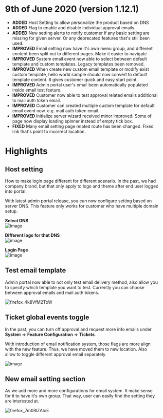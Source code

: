 # 9th of June 2020 (version 1.12.1)

- **ADDED** Host Setting to allow personalize the product based on DNS
- **ADDED** Flag to enable and disable individual approval emails
- **ADDED** New setting alerts to notify customer if any basic setting are missing for given server. Or any deprecated features that's still been used.
- **IMPROVED** Email setting now have it's own menu group, and different content been split out to different pages. Make it easier to navigate
- **IMPROVED** System email event now able to select between default template and custom templates. Legacy templates been removed.
- **IMPROVED** When create new custom email template or modify exist custom template, hello world sample should now convert to default template content. It gives customer quick and easy start point.
- **IMPROVED** Admin portal user's email been automatically populated inside email test feature.
- **IMPROVED** Customer now able to test approval related emails additional to mail auth token email.
- **IMPROVED** Customer can created multiple custom template for default email event now. e.g. mail auth token email.
- **IMPROVED** Initialize server wizard received minor improved. Some of page now display loading spinner instead of empty tick box.
- **FIXED** Many email setting page related route has been changed. Fixed link that's point to incorrect location.

# Highlights

## Host setting
How to make login page different for different scenario. In the past, we had company brand, but that only apply to logo and theme after end user logged into portal. 

With latest admin portal release, you can now configure setting based on server DNS. This feature only works for customer who have multiple domain setup.

**Select DNS**  
![image](https://user-images.githubusercontent.com/1712143/84100681-7b462b80-aa60-11ea-8f63-f2c642a09d5e.png)

**Different logo for that DNS**  
![image](https://user-images.githubusercontent.com/1712143/84100633-679ac500-aa60-11ea-8328-5c59bc07e4e5.png)

**Login Page**  
![image](https://user-images.githubusercontent.com/1712143/84102476-b2b6d700-aa64-11ea-83a5-411426dbc5a1.png)

## Test email template
Admin portal now able to not only test email delivery method, also allow you to specify which template you want to test. Currently you can choose between approval emails and mail auth tokens.

![firefox_4k8VfM2ToW](https://user-images.githubusercontent.com/1712143/84100896-e7c12a80-aa60-11ea-8125-22da99fa33a2.png)

## Ticket global events toggle
In the past, you can turn off approval and request more info emails under **System** => **Feature Configuration** => **Tickets**. 

With introduction of email notification system, those flags are more align with the new feature. Thus, we have moved them to new location. Also allow to toggle different approval email separately.

![image](https://user-images.githubusercontent.com/1712143/84100969-10e1bb00-aa61-11ea-9eeb-ea8bcab1aa2d.png)

## New email setting section
As we add more and more configurations for email system. It make sense for it to have it's own group. That way, user can easily find the setting they are interested at.

![firefox_7m0RlZAloE](https://user-images.githubusercontent.com/1712143/84100812-be080380-aa60-11ea-9ee1-ecedc5664485.png)
